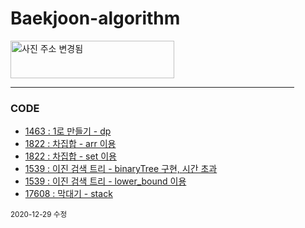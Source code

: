 # Baekjoon-algorithm
<!DOCTYPE html>
<html>
  <head>
<!--     <style>
      .footer{
        text-align:right;
        float:right;
      }
    </style> -->
  </head>
  <body>
    <a href="https://www.acmicpc.net/" target="_blank">
      <img src="https://d2gd6pc034wcta.cloudfront.net/images/logo@2x.png" width="261.99" height="60" alt="사진 주소 변경됨" >
    </a>
    <hr align="left" width="90%">
    <h3>CODE</h3>
    <p>
      <div id="content" style="text-decoration:none;">
      <ul style="list-style-type:disc">
      <li>
      <a href="https://github.com/kkj0419/Baekjoon-algorithm/commit/931f7c91eafea11c274e89744c08682aad9eebaf" > 
      1463 : 1로 만들기 - dp </a><br></li>
      <li>
      <a href="https://github.com/kkj041찾9/Baekjoon-algorithm/blob/master/darr.cpp">
        1822 : 차집합 - arr 이용</a><br></li>
      <li>
      <a href="https://github.com/kkj0419/Baekjoon-algorithm/blob/master/dset.cpp">
        1822 : 차집합 - set 이용</a><br></li>
      <li>
      <a href="https://github.com/kkj0419/Baekjoon-algorithm/blob/master/binaryTree.cpp">
        1539 : 이진 검색 트리 - binaryTree 구현, 시간 초과 </a><br></li>
      <li>
      <a href="https://github.com/kkj0419/Baekjoon-algorithm/blob/master/setlevel.cpp">
        1539 : 이진 검색 트리 - lower_bound 이용</a><br></li>
      <li>
      <a href="https://github.com/kkj0419/Baekjoon-algorithm/commit/c5182c4b7b78bda44cbdadb9d039f4ae6d13cc9c" >
      17608 : 막대기 - stack </a><br></li>
    </ul>
    </div>
    </p>
  <p>
  <footer class="footer"><small>2020-12-29 수정</small><footer>
  </p>
  </body>
  </html>
